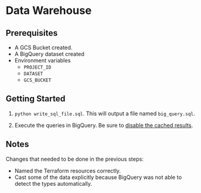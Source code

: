 # Data Warehouse

## Prerequisites

- A GCS Bucket created.
- A BigQuery dataset created
- Environment variables
  - `PROJECT_ID`
  - `DATASET`
  - `GCS_BUCKET`

## Getting Started

1. `python write_sql_file.sql`. This will output a file named `big_query.sql`.

2. Execute the queries in BigQuery. Be sure to [disable the cached results](https://cloud.google.com/bigquery/docs/cached-results).

## Notes

Changes that needed to be done in the previous steps:

- Named the Terraform resources correctly.
- Cast some of the data explicitly because BigQuery was not able to detect the types automatically.
